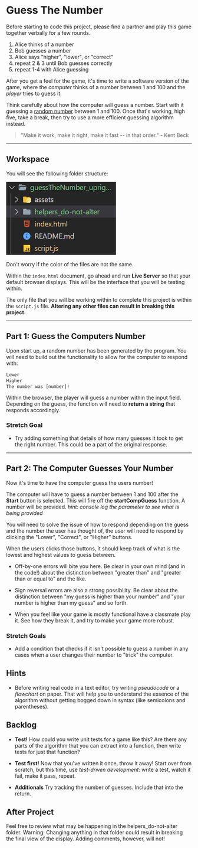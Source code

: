 # Guess The Number

Before starting to code this project, please find a partner and play this game together verbally for a few rounds.

1. Alice thinks of a number
2. Bob guesses a number
3. Alice says "higher", "lower", or "correct"
4. repeat 2 & 3 until Bob guesses correctly
5. repeat 1-4 with Alice guessing

After you get a feel for the game, it's time to write a software version of the game, where the *computer* thinks of a number between 1 and 100 and the *player* tries to guess it.

Think carefully about how the computer will guess a number. Start with it guessing a [random number](https://developer.mozilla.org/en-US/docs/Web/JavaScript/Reference/Global_Objects/Math/random) between 1 and 100. Once that's working, high five, take a break, then try to use a more efficient guessing algorithm instead.

> "Make it work, make it right, make it fast -- in that order." - Kent Beck

---

## Workspace
You will see the following folder structure:

<img src='./assets/filestructure02.png' />

Don't worry if the color of the files are not the same.

Within the ```index.html``` document, go ahead and run **Live Server** so that your default browser displays. This will be the interface that you will be testing within.

The only file that you will be working within to complete this project is within the ```script.js``` file. **Altering any other files can result in breaking this project.**

---

## Part 1: Guess the Computers Number

Upon start up, a random number has been generated by the program. You will need to build out the functionality to allow for the computer to respond with:
```
Lower
Higher
The number was [number]!
```

Within the browser, the player will guess a number within the input field. Depending on the guess, the function will need to **return a string** that responds accordingly.

### Stretch Goal
- Try adding something that details of how many guesses it took to get the right number. This could be a part of the original response.

--- 
## Part 2: The Computer Guesses Your Number

Now it's time to have the computer guess the users number!

The computer will have to guess a number between 1 and 100 after the **Start** button is selected. This will fire off the **startCompGuess** function. A number will be provided. *hint: console log the parameter to see what is being provided*

You will need to solve the issue of how to respond depending on the guess and the number the user has thought of, the user will need to respond by clicking the "Lower", "Correct", or "Higher" buttons. 

When the users clicks those buttons, it should keep track of what is the lowest and highest values to guess between.

* Off-by-one errors will bite you here. Be clear in your own mind (and in the code!) about the distinction between "greater than" and "greater than or equal to" and the like.

* Sign reversal errors are also a strong possibility. Be clear about the distinction between "my guess is higher than your number" and "your number is higher than my guess" and so forth.

* When you feel like your game is mostly functional have a classmate play it.  See how they break it, and try to make your game more robust.

### Stretch Goals
- Add a condition that checks if it isn't possible to guess a number in any cases when a user changes their number to "trick" the computer.

## Hints

* Before writing real code in a text editor, try writing *pseudocode* or a *flowchart* on paper. That will help you to understand the essence of the algorithm without getting bogged down in syntax (like semicolons and parentheses).


## Backlog

* **Test!** How could you write unit tests for a game like this? Are there any parts of the algorithm that you can extract into a function, then write tests for just that function?

* **Test first!** Now that you've written it once, throw it away! Start over from scratch, but this time, use *test-driven development*: write a test, watch it fail, make it pass, repeat.

* **Additionals** Try tracking the number of guesses. Include that into the return.

## After Project

Feel free to review what may be happening in the helpers_do-not-alter folder. Warning: Changing anything in that folder could result in breaking the final view of the display. Adding comments, however, will not! 